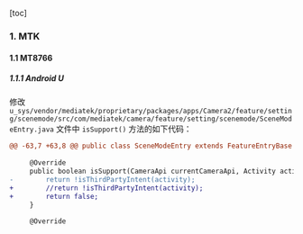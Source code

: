 [toc]

### 1. MTK

#### 1.1 MT8766

##### 1.1.1 Android U

修改 `u_sys/vendor/mediatek/proprietary/packages/apps/Camera2/feature/setting/scenemode/src/com/mediatek/camera/feature/setting/scenemode/SceneModeEntry.java` 文件中 `isSupport()` 方法的如下代码：

```diff
@@ -63,7 +63,8 @@ public class SceneModeEntry extends FeatureEntryBase {
 
     @Override
     public boolean isSupport(CameraApi currentCameraApi, Activity activity) {
-        return !isThirdPartyIntent(activity);
+        //return !isThirdPartyIntent(activity);
+        return false;
     }
 
     @Override
```

